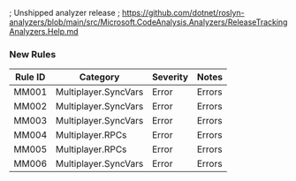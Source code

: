 ﻿; Unshipped analyzer release
; https://github.com/dotnet/roslyn-analyzers/blob/main/src/Microsoft.CodeAnalysis.Analyzers/ReleaseTrackingAnalyzers.Help.md

### New Rules

Rule ID | Category | Severity | Notes
--------|----------|----------|-------
MM001 | Multiplayer.SyncVars | Error | Errors
MM002 | Multiplayer.SyncVars | Error | Errors
MM003 | Multiplayer.SyncVars | Error | Errors
MM004 | Multiplayer.RPCs | Error | Errors
MM005 | Multiplayer.RPCs | Error | Errors
MM006 | Multiplayer.SyncVars | Error | Errors